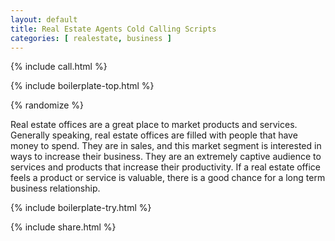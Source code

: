 ```yaml
---
layout: default
title: Real Estate Agents Cold Calling Scripts
categories: [ realestate, business ]
---
```


{% include call.html %}

{% include boilerplate-top.html %}


{% randomize %}

Real estate offices are a great place to market products and services. Generally speaking, real estate offices are filled with people that have money to spend. They are in sales, and this market segment is interested in ways to increase their business. They are an extremely captive audience to services and products that increase their productivity. If a real estate office feels a product or service is valuable, there is a good chance for a long term business relationship.

{% include boilerplate-try.html %}

{% include share.html %}